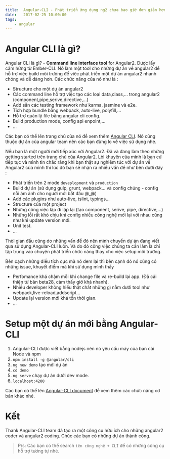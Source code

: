 ```yaml
---
title:  Angular-CLI - Phát triển ứng dụng ng2 chưa bao giờ đơn giản hơn thế
date:   2017-02-25 10:00:00
tags:   
    - angular
---
```


<!-- ![angular-cli](http://i.imgur.com/7svwDWJ.png) -->

# Angular CLI là gì?

Angular CLI là gì? - **Command line interface tool** for Angular2. Được lấy cảm hứng từ Ember-CLI. Nó làm một tool cho những dự án về angular2 để hỗ trợ việc build môi trường để viêc phát triển một dự án angular2 nhanh chóng và dễ dàng hơn. Các chức năng của nó như là <i class="em em---1"></i> :

<!-- more -->

- Structure cho một dự án angular2
- Các command line hỗ trợ việc tạo các loại data,class,... trong angular2 (component,pipe,serive,directive,...)
- Add sẵn các testing framework như karma, jasmine và e2e.
- Tích hợp bundle bằng webpack, auto-live, polyfill,...
- Hỗ trợ quản lý file bằng angular cli config.
- Build production mode, config api enpoint,...
- ...

Các bạn có thể lên trang chủ của nó để xem thêm [Angular CLI](https://cli.angular.io/). Nó cũng thuộc dự án của angular team nên các bạn đừng lo về việc sử dụng nhé.

Nếu bạn là một người mới tiếp xúc với Angular2. Đã và đang làm theo những getting started trên trang chủ của Angular2. Lời khuyên của mình là bạn cứ tiếp tục và mình tin chắc rằng khi bạn thật sự nghiêm túc với dự án về Angular2 của mình thì lúc đó bạn sẽ nhận ra nhiều vấn đề như bên dưới đây <i class="em em-confounded"></i> :

- Phát triển trên 2 mode `deveplopment` và `production`
- Build dự án (sử dụng gulp, grunt, webpack... và config chúng - config nỗi ám ảnh cho người mới bắt đâu @_@)
- Add các plugins như auto-live, tslint, typings...
- Structure của một project
- Những công việc lập đi lập lại (tạo component, serive, pipe, directive,...)
- Những lỗi rất khó chịu khi config nhiều công nghệ mới lại với nhau cũng như khi update version mới.
- Unit test.
- ...

Thời gian đầu cũng do những vấn đề đó nên mình chuyển dự án đang viết qua sử dụng Angular-CLI luôn. Và do đó công việc chúng ta cần làm là chỉ tập trung vào chuyện phát triển chức năng thay cho việc setup môi trường.

Bên cạch những điều tích cực mà nó đem lại thì bên cạnh đó nó cũng có những issue, khuyết điểm mà khi sử dụng mình thấy <i class="em em--1"></i>

- Perfomance khá chậm mỗi khi change file và re-build lại app. (Đã cải thiện từ bản beta28, cảm thấy giờ khá nhanh).
- Nhiều developer không hiểu thật chất những gì nằm dưới tool như webpack,live-reload,addscript...
- Update lại version mới khá tốn thời gian.
- ...

# Setup một dự án mới bằng Angular-CLI

1. Angular-CLI được viết bằng nodejs nên nó yêu cầu máy của bạn cài Node và npm
2. `npm install -g @angular/cli`
3. `ng new demo` tạo mới dự án
4. `cd demo`
5. `ng serve` chạy dự án dưới dev mode.
6. `localhost:4200` 

Các bạn có thể lên [Angular-CLI document](https://github.com/angular/angular-cli) để xem thêm các chức năng cơ bản khác nhé.

# Kết

Thank Angular-CLI team đã tạo ra một công cụ hữu ích cho những angular2 coder và angular2 coding. Chúc các bạn có những dự án thành công. <i class="em em-money_with_wings"></i>

>P/s: Các bạn có thể search `tên công nghệ + CLI` để có những công cụ hỗ trợ tương tự nhé. <i class="em em-grimacing"></i>